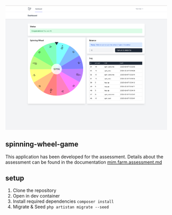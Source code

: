 ![alt text](image.png)

## spinning-wheel-game

This application has been developed for the assessment. Details about the assessment can be found in the documentation [mim.farm.assessment.md](mim.farm.assessment.md)

## setup

1. Clone the repository
2. Open in dev container
3. Install required dependencies `composer install`
4. Migrate & Seed `php artistan migrate --seed`


